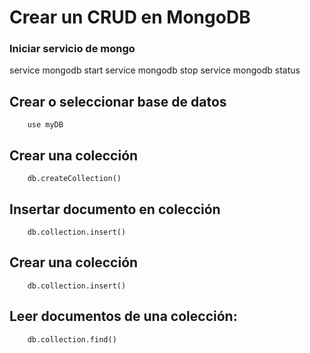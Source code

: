 # Crear un CRUD en MongoDB

### Iniciar servicio de mongo
service mongodb start
service mongodb stop
service mongodb status



## Crear o seleccionar base de datos

```
    use myDB
```

## Crear una colección

```
    db.createCollection()
```

## Insertar documento en colección

```
    db.collection.insert()
```

## Crear una colección

```
    db.collection.insert()
```

##  Leer documentos de una colección:
```
    db.collection.find()
```